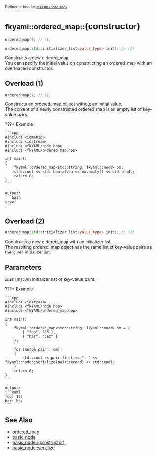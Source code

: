 <small>Defined in header [`<fkYAML/node.hpp>`](https://github.com/fktn-k/fkYAML/blob/develop/include/fkYAML/ordered_map.hpp)</small>

# <small>fkyaml::ordered_map::</small>(constructor)

```cpp
ordered_map(); // (1)

ordered_map(std::initializer_list<value_type> init); // (2)
```

Constructs a new ordered_map.  
You can specify the initial value on constructing an ordered_map with an overloaded constructor.  

## Overload (1)

```cpp
ordered_map(); // (1)
```

Constructs an ordered_map object without an initial value.  
The content of a newly constructed ordered_map is an empty list of key-value pairs.  

???+ Example

    ```cpp
    #include <iomanip>
    #include <iostream>
    #include <fkYAML/node.hpp>
    #include <fkYAML/ordered_map.hpp>

    int main()
    {
        fkyaml::ordered_map<std::string, fkyaml::node> om;
        std::cout << std::boolalpha << om.empty() << std::endl;
        return 0;
    }
    ```

    output:
    ```bash
    true
    ```

## Overload (2)

```cpp
ordered_map(std::initializer_list<value_type> init); // (2)
```

Constructs a new ordered_map with an initializer list.  
The resulting ordered_map object has the same list of key-value pairs as the given initializer list.  

## **Parameters**

***`init`*** [in]
:   An initializer list of key-value pairs.

???+ Example

    ```cpp
    #include <iostream>
    #include <fkYAML/node.hpp>
    #include <fkYAML/ordered_map.hpp>

    int main()
    {
        fkyaml::ordered_map<std::string, fkyaml::node> om = {
            { "foo", 123 },
            { "bar", "baz" }
        };

        for (auto& pair : om)
        {
            std::cout << pair.first << ": " << fkyaml::node::serialize(pair.second) << std::endl;
        }
        return 0;
    }
    ```

    output:
    ```yaml
    foo: 123
    bar: baz
    ```

## **See Also**

* [ordered_map](index.md)
* [basic_node](../basic_node/index.md)
* [basic_node::(constructor)](../basic_node/constructor.md)
* [basic_node::serialize](../basic_node/serialize.md)
